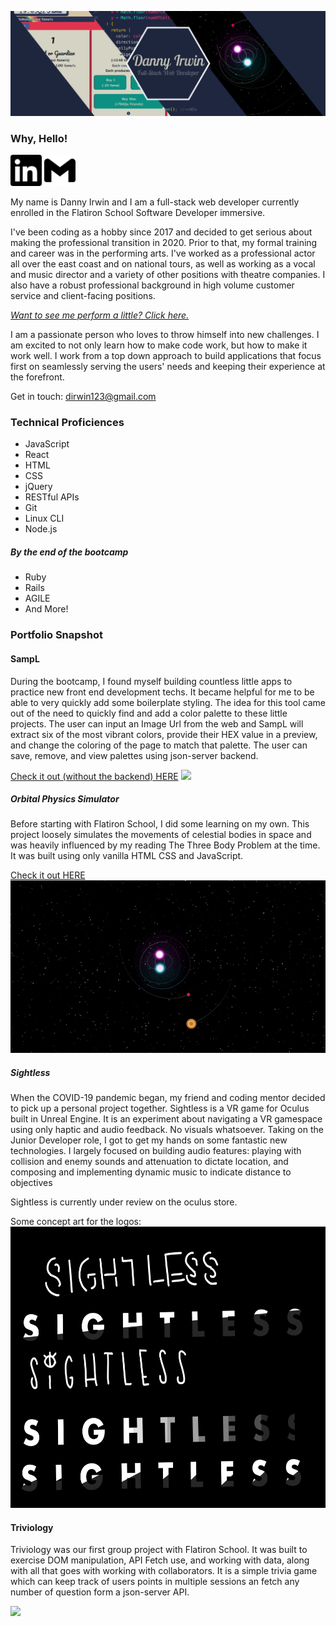 <img src="./images/githubHeader.png"></img>

### Why, Hello!

<a href="https://www.linkedin.com/in/itsdanielirwin/"><img src="./images/linkedin.svg" height=50px fill="#0A66C2"></img></a>
<a href="mailto:dirwin123@gmail.com"><img src="./images/gmail.svg" height=50px fill="#0A66C2"></img></a>

My name is Danny Irwin and I am a full-stack web developer currently enrolled in
the Flatiron School Software Developer immersive.

I've been coding as a hobby since 2017 and decided to get serious about making
the professional transition in 2020. Prior to that, my formal training and
career was in the performing arts. I've worked as a professional actor all over
the east coast and on national tours, as well as working as a vocal and music
director and a variety of other positions with theatre companies. I also have a
robust professional background in high volume customer service and client-facing
positions.

_<a href="https://www.youtube.com/watch?v=nCd9MCMyegY"> Want to see me perform a
little? Click here. </a>_

I am a passionate person who loves to throw himself into new challenges. I am
excited to not only learn how to make code work, but how to make it work well. I
work from a top down approach to build applications that focus first on
seamlessly serving the users' needs and keeping their experience at the
forefront.

Get in touch: dirwin123@gmail.com

### Technical Proficiences

- JavaScript
- React
- HTML
- CSS
- jQuery
- RESTful APIs
- Git
- Linux CLI
- Node.js

##### By the end of the bootcamp

- Ruby
- Rails
- AGILE
- And More!

### Portfolio Snapshot

#### SampL

During the bootcamp, I found myself building countless little apps to practice
new front end development techs. It became helpful for me to be able to very
quickly add some boilerplate styling. The idea for this tool came out of the
need to quickly find and add a color palette to these little projects. The user
can input an Image Url from the web and SampL will extract six of the most
vibrant colors, provide their HEX value in a preview, and change the coloring of
the page to match that palette. The user can save, remove, and view palettes
using json-server backend.

[Check it out (without the backend) HERE](https://dannyirwin.github.io/phase-2-group-project/)
<img src="./images/sampLDemo.gif"></img>

##### Orbital Physics Simulator

Before starting with Flatiron School, I did some learning on my own. This
project loosely simulates the movements of celestial bodies in space and was
heavily influenced by my reading The Three Body Problem at the time. It was
built using only vanilla HTML CSS and JavaScript.

[Check it out HERE](https://dannyirwin.github.io/Orbital-Physics/)
<img src="./images/orbitalPhysics.gif"></img>

##### Sightless

When the COVID-19 pandemic began, my friend and coding mentor decided to pick up
a personal project together. Sightless is a VR game for Oculus built in Unreal
Engine. It is an experiment about navigating a VR gamespace using only haptic
and audio feedback. No visuals whatsoever. Taking on the Junior Developer role,
I got to get my hands on some fantastic new technologies. I largely focused on
building audio features: playing with collision and enemy sounds and attenuation
to dictate location, and composing and implementing dynamic music to indicate
distance to objectives

Sightless is currently under review on the oculus store.

Some concept art for the logos:
<img src='./images/SightlessLogos_recent.jpeg' height='450'>

#### Triviology

Triviology was our first group project with Flatiron School. It was built to
exercise DOM manipulation, API Fetch use, and working with data, along with all
that goes with working with collaborators. It is a simple trivia game which can
keep track of users points in multiple sessions an fetch any number of question
form a json-server API.

<img src='https://media.giphy.com/media/GgEvaZ7EawNwiivAYX/giphy.gif'>
